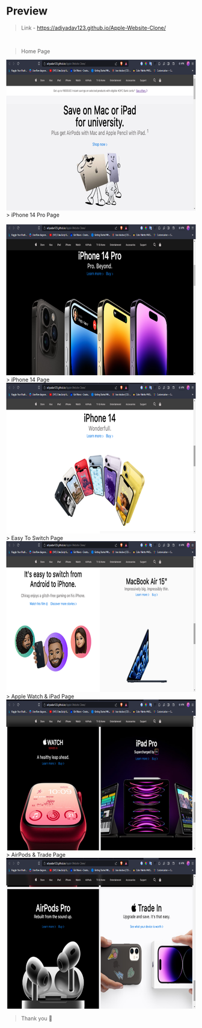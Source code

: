# Preview
> Link - https://adiyadav123.github.io/Apple-Website-Clone/
<br> 

> Home Page
<img src="./assets/readme/first_page.png" width="100%" height="400px">
<br>
> iPhone 14 Pro Page
<br>
<br>
<img src="./assets/readme/second_page.png" width="100%" height="400px">
<br>
> iPhone 14 Page
<img src="./assets/readme/third_page.png" width="100%" height="400px">
<br>
> Easy To Switch Page
<img src="./assets/readme/fourth_page.png" width="100%" height="400px">
<br>
> Apple Watch & iPad Page
<img src="./assets/readme/fifth_page.png" width="100%" height="400px">
<br>
> AirPods & Trade Page
<img src="./assets/readme/sixth_page.png" width="100%" height="400px">

> Thank you 🍪
